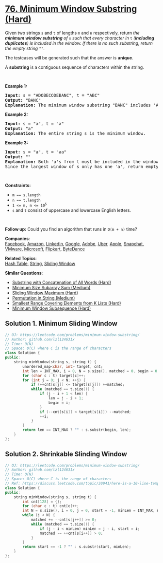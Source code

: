 # [76. Minimum Window Substring (Hard)](https://leetcode.com/problems/minimum-window-substring/)

<p>Given two strings <code>s</code> and <code>t</code> of lengths <code>m</code> and <code>n</code> respectively, return <em>the <strong>minimum window substring</strong> of </em><code>s</code><em> such that every character in </em><code>t</code><em> (<strong>including duplicates</strong>) is included in the window. If there is no such substring</em><em>, return the empty string </em><code>""</code><em>.</em></p>

<p>The testcases will be generated such that the answer is <strong>unique</strong>.</p>

<p>A <strong>substring</strong> is a contiguous sequence of characters within the string.</p>

<p>&nbsp;</p>
<p><strong>Example 1:</strong></p>

<pre><strong>Input:</strong> s = "ADOBECODEBANC", t = "ABC"
<strong>Output:</strong> "BANC"
<strong>Explanation:</strong> The minimum window substring "BANC" includes 'A', 'B', and 'C' from string t.
</pre>

<p><strong>Example 2:</strong></p>

<pre><strong>Input:</strong> s = "a", t = "a"
<strong>Output:</strong> "a"
<strong>Explanation:</strong> The entire string s is the minimum window.
</pre>

<p><strong>Example 3:</strong></p>

<pre><strong>Input:</strong> s = "a", t = "aa"
<strong>Output:</strong> ""
<strong>Explanation:</strong> Both 'a's from t must be included in the window.
Since the largest window of s only has one 'a', return empty string.
</pre>

<p>&nbsp;</p>
<p><strong>Constraints:</strong></p>

<ul>
	<li><code>m == s.length</code></li>
	<li><code>n == t.length</code></li>
	<li><code>1 &lt;= m, n&nbsp;&lt;= 10<sup>5</sup></code></li>
	<li><code>s</code> and <code>t</code> consist of uppercase and lowercase English letters.</li>
</ul>

<p>&nbsp;</p>
<strong>Follow up:</strong> Could you find an algorithm that runs in <code>O(m + n)</code> time?

**Companies**:  
[Facebook](https://leetcode.com/company/facebook), [Amazon](https://leetcode.com/company/amazon), [LinkedIn](https://leetcode.com/company/linkedin), [Google](https://leetcode.com/company/google), [Adobe](https://leetcode.com/company/adobe), [Uber](https://leetcode.com/company/uber), [Apple](https://leetcode.com/company/apple), [Snapchat](https://leetcode.com/company/snapchat), [VMware](https://leetcode.com/company/vmware), [Microsoft](https://leetcode.com/company/microsoft), [Flipkart](https://leetcode.com/company/flipkart), [ByteDance](https://leetcode.com/company/bytedance)

**Related Topics**:  
[Hash Table](https://leetcode.com/tag/hash-table/), [String](https://leetcode.com/tag/string/), [Sliding Window](https://leetcode.com/tag/sliding-window/)

**Similar Questions**:
* [Substring with Concatenation of All Words (Hard)](https://leetcode.com/problems/substring-with-concatenation-of-all-words/)
* [Minimum Size Subarray Sum (Medium)](https://leetcode.com/problems/minimum-size-subarray-sum/)
* [Sliding Window Maximum (Hard)](https://leetcode.com/problems/sliding-window-maximum/)
* [Permutation in String (Medium)](https://leetcode.com/problems/permutation-in-string/)
* [Smallest Range Covering Elements from K Lists (Hard)](https://leetcode.com/problems/smallest-range-covering-elements-from-k-lists/)
* [Minimum Window Subsequence (Hard)](https://leetcode.com/problems/minimum-window-subsequence/)

## Solution 1. Minimum Sliding Window

```cpp
// OJ: https://leetcode.com/problems/minimum-window-substring/
// Author: github.com/lzl124631x
// Time: O(N)
// Space: O(C) where C is the range of characters
class Solution {
public:
    string minWindow(string s, string t) {
        unordered_map<char, int> target, cnt;
        int len = INT_MAX, i = 0, N = s.size(), matched = 0, begin = 0;
        for (char c : t) target[c]++;
        for (int j = 0; j < N; ++j) {
            if (++cnt[s[j]] <= target[s[j]]) ++matched;
            while (matched == t.size()) {
                if (j - i + 1 < len) {
                    len = j - i + 1;
                    begin = i;
                }
                if (--cnt[s[i]] < target[s[i]]) --matched;
                ++i;
            }
        }
        return len == INT_MAX ? "" : s.substr(begin, len);
    }
};
```

## Solution 2. Shrinkable Slinding Window

```cpp
// OJ: https://leetcode.com/problems/minimum-window-substring/
// Author: github.com/lzl124631x
// Time: O(N)
// Space: O(C) where C is the range of characters
// Ref: https://discuss.leetcode.com/topic/30941/here-is-a-10-line-template-that-can-solve-most-substring-problems
class Solution {
public:
    string minWindow(string s, string t) {
        int cnt[128] = {};
        for (char c : t) cnt[c]++;
        int N = s.size(), i = 0, j = 0, start = -1, minLen = INT_MAX, matched = 0;
        while (j < N) {
            matched += --cnt[s[j++]] >= 0;
            while (matched == t.size()) {
                if (j - i < minLen) minLen = j - i, start = i;
                matched -= ++cnt[s[i++]] > 0;
            }
        }
        return start == -1 ? "" : s.substr(start, minLen);
    }
};
```